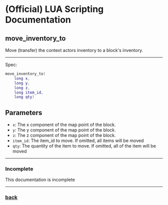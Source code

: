 
# (Official) LUA Scripting Documentation

## move_inventory_to

Move (transfer) the context actors inventory to a block's inventory.

___

Spec:

```lua
move_inventory_to(
	long x,
	long y,
	long z,
	long item_id,
	long qty)
```

## Parameters

- `x`: The x component of the map point of the block.
- `y`: The y component of the map point of the block.
- `z`: The z component of the map point of the block.
- `item_id`: The item_id to move. If omitted, all items will be moved
- `qty`: The quantity of the item to move. If omitted, all of the item will be moved

___

### Incomplete

This documentation is incomplete

___

### [back](../inventory)
